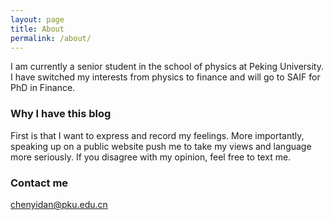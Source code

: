 ```yaml
---
layout: page
title: About
permalink: /about/
---
```

I am currently a senior student in the school of physics at Peking University. I have switched my interests from physics to finance and will go to SAIF for PhD in Finance.

### Why I have this blog

First is that I want to express and record my feelings. More importantly, 
speaking up on a public website push me to take my views and language more seriously. If you disagree with my opinion, feel free to text me. 

### Contact me

[chenyidan@pku.edu.cn](mailto:chenyidan@pku.edu.cn)
